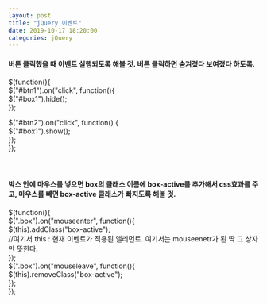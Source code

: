 ```yaml
---
layout: post
title: "jQuery 이벤트"
date: 2019-10-17 18:20:00
categories: jQuery
---
```

#### 버튼 클릭했을 때 이벤트 실행되도록 해볼 것. 버튼 클릭하면 숨겨졌다 보여졌다 하도록.<br>
$(function(){ <br>
  $("#btn1").on("click", function(){ <br>
    $("#box1").hide(); <br>
  }); <br>

  $("#btn2").on("click", function() { <br>
    $("#box1").show(); <br>
  }); <br>
}); <br><br><br>

#### 박스 안에 마우스를 넣으면 box의 클래스 이름에 box-active를 추가해서 css효과를 주고, 마우스를 빼면 box-active 클래스가 빠지도록 해볼 것.<br>
$(function(){ <br>
    $(".box").on("mouseenter", function(){ <br>
      $(this).addClass("box-active");<br>
      //여기서 this : 현재 이벤트가 적용된 앨리먼트. 여기서는 mouseenetr가 된 딱 그 상자만 뜻한다. <br>
    });<br>
    $(".box").on("mouseleave", function(){<br>
      $(this).removeClass("box-active");<br>
    });<br>
  });<br>
